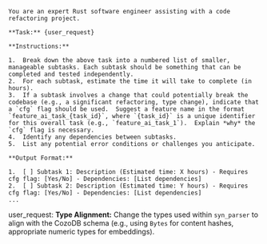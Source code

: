 ```
You are an expert Rust software engineer assisting with a code refactoring project.

**Task:** {user_request}

**Instructions:**

1.  Break down the above task into a numbered list of smaller, manageable subtasks. Each subtask should be something that can be completed and tested independently.
2.  For each subtask, estimate the time it will take to complete (in hours).
3.  If a subtask involves a change that could potentially break the codebase (e.g., a significant refactoring, type change), indicate that a `cfg` flag should be used.  Suggest a feature name in the format `feature_ai_task_{task_id}`, where `{task_id}` is a unique identifier for this overall task (e.g., `feature_ai_task_1`).  Explain *why* the `cfg` flag is necessary.
4.  Identify any dependencies between subtasks.
5.  List any potential error conditions or challenges you anticipate.

**Output Format:**

1.  [ ] Subtask 1: Description (Estimated time: X hours) - Requires cfg flag: [Yes/No] - Dependencies: [List dependencies]
2.  [ ] Subtask 2: Description (Estimated time: Y hours) - Requires cfg flag: [Yes/No] - Dependencies: [List dependencies]
...
```

user_request:
**Type Alignment:** Change the types used within `syn_parser` to align with the CozoDB schema (e.g., using `Bytes` for content hashes, appropriate numeric types for embeddings).
